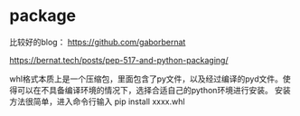 # package

比较好的blog：
https://github.com/gaborbernat

https://bernat.tech/posts/pep-517-and-python-packaging/





whl格式本质上是一个压缩包，里面包含了py文件，以及经过编译的pyd文件。使得可以在不具备编译环境的情况下，选择合适自己的python环境进行安装。
安装方法很简单，进入命令行输入
pip install xxxx.whl